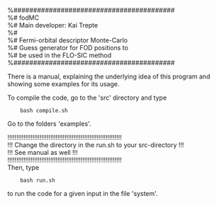 %#########################################  
%# fodMC                                   
%# Main developer: Kai Trepte              
%#                                         
%# Fermi-orbital descriptor Monte-Carlo    
%# Guess generator for FOD positions to    
%# be used in the FLO-SIC method           
%#########################################  

There is a manual, explaining the underlying idea of this program and showing some examples for its usage.


To compile the code, go to the 'src' directory and type   

        bash compile.sh


Go to the folders 'examples'. 

!!!!!!!!!!!!!!!!!!!!!!!!!!!!!!!!!!!!!!!!!!!!!!!!!!!!!!!!!!!!!!!!   
!!! Change the directory in the run.sh to your src-directory !!!   
!!! See manual as well                                       !!!   
!!!!!!!!!!!!!!!!!!!!!!!!!!!!!!!!!!!!!!!!!!!!!!!!!!!!!!!!!!!!!!!!   
Then, type 

        bash run.sh

to run the code for a given input in the file 'system'.
